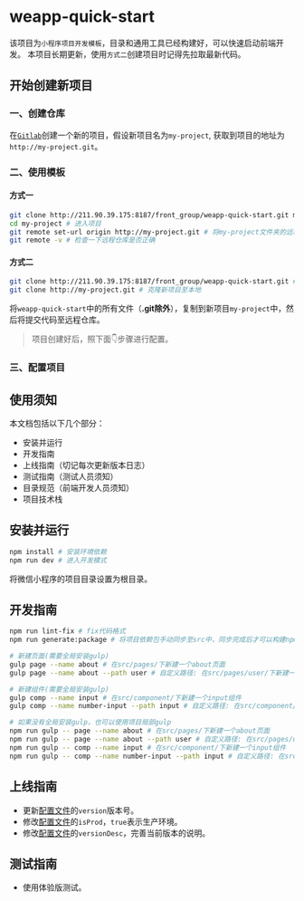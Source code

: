# weapp-quick-start

<!-- 构建帮助 start -->

该项目为`小程序项目开发模板`，目录和通用工具已经构建好，可以快速启动前端开发。
本项目长期更新，使用`方式二`创建项目时记得先拉取最新代码。

## 开始创建新项目

### 一、创建仓库

在[`Gitlab`](http://211.90.39.175:8187/)创建一个新的项目，假设新项目名为`my-project`, 获取到项目的地址为`http://my-project.git`。

### 二、使用模板

#### 方式一
```bash
git clone http://211.90.39.175:8187/front_group/weapp-quick-start.git my-project --depth=1 # 克隆至本地并重命名为my-project
cd my-project # 进入项目
git remote set-url origin http://my-project.git # 将my-project文件夹的远程地址修改为对应的新项目地址
git remote -v # 检查一下远程仓库是否正确
```

#### 方式二
```bash
git clone http://211.90.39.175:8187/front_group/weapp-quick-start.git # 克隆weapp-quick-start至本地
git clone http://my-project.git # 克隆新项目至本地
```
将`weapp-quick-start`中的所有文件（**.git除外**），复制到新项目`my-project`中，然后将提交代码至远程仓库。

> 项目创建好后，照下面👇步骤进行配置。

### 三、配置项目


<!-- 构建帮助 end -->

## 使用须知

本文档包括以下几个部分：

- 安装并运行
- 开发指南
- 上线指南（切记每次更新版本日志）
- 测试指南（测试人员须知）
- 目录规范（前端开发人员须知）
- 项目技术栈

## 安装并运行

```bash
npm install # 安装环境依赖
npm run dev # 进入开发模式
```

将微信小程序的项目目录设置为根目录。

## 开发指南

```bash
npm run lint-fix # fix代码格式
npm run generate:package # 将项目依赖包手动同步至src中，同步完成后才可以构建npm

# 新建页面(需要全局安装gulp)
gulp page --name about # 在src/pages/下新建一个about页面
gulp page --name about --path user # 自定义路径: 在src/pages/user/下新建一个about页面

# 新建组件(需要全局安装gulp)
gulp comp --name input # 在src/component/下新建一个input组件
gulp comp --name number-input --path input # 自定义路径: 在src/component/input/下新建一个number-input组件

# 如果没有全局安装gulp，也可以使用项目局部gulp
npm run gulp -- page --name about # 在src/pages/下新建一个about页面
npm run gulp -- page --name about --path user # 自定义路径: 在src/pages/user/下新建一个about页面
npm run gulp -- comp --name input # 在src/component/下新建一个input组件
npm run gulp -- comp --name number-input --path input # 自定义路径: 在src/component/input/下新建一个number-input组件
```

## 上线指南

- 更新[配置文件](src/config.js)的`version`版本号。
- 修改[配置文件](src/config.js)的`isProd`，`true`表示生产环境。
- 修改[配置文件](src/config.js)的`versionDesc`，完善当前版本的说明。

## 测试指南

- 使用体验版测试。
